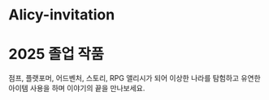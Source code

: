 # Alicy-invitation
2025 졸업 작품
==============
점프, 플랫포머, 어드벤처, 스토리,  RPG
앨리시가 되어 이상한 나라를 탐험하고 유연한 아이템 사용을 하며 이야기의 끝을 만나보세요.
